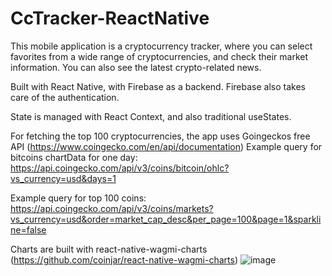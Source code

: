 # CcTracker-ReactNative

This mobile application is a cryptocurrency tracker, where you can select favorites from a wide range of cryptocurrencies, and check their market information. You can also see the latest crypto-related news.

Built with React Native, with Firebase as a backend. Firebase also takes care of the authentication. 

State is managed with React Context, and also traditional useStates.

For fetching the top 100 cryptocurrencies, the app uses Goingeckos free API (https://www.coingecko.com/en/api/documentation)
Example query for bitcoins chartData for one day: https://api.coingecko.com/api/v3/coins/bitcoin/ohlc?vs_currency=usd&days=1

Example query for top 100 coins: https://api.coingecko.com/api/v3/coins/markets?vs_currency=usd&order=market_cap_desc&per_page=100&page=1&sparkline=false

Charts are built with react-native-wagmi-charts (https://github.com/coinjar/react-native-wagmi-charts)
![image](https://user-images.githubusercontent.com/64839531/232705917-8eafa776-d438-4932-bfb8-de12ecc0f36b.png)

